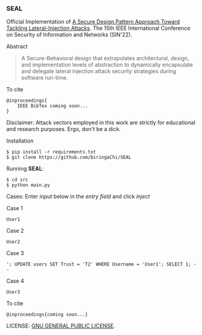 ### SEAL
Official Implementation of [A Secure Design Pattern Approach Toward Tackling Lateral-Injection Attacks](https://arxiv.org/pdf/2210.12877.pdf). The 15th IEEE International Conference on Security of Information and Networks (SIN'22).

Abstract
> A Secure-Behavioral design that extrapolates architectural, design, and implementation levels of abstraction to dynamically encapsulate and delegate lateral injection attack security strategies during software run-time.

To cite
```
@inproceedings{
	IEEE BibTex coming soon...
}
```

Disclaimer: Attack vectors employed in this work are strictly for educational and research purposes. Ergo, don't be a dick.

Installation
```
$ pip install -r requirements.txt
$ git clone https://github.com/biringaChi/SEAL
```

Running **SEAL**:
```
$ cd src
$ python main.py
```
Cases: Enter *input* below in the *entry field* and click *inject*

Case 1
```
User1
``` 

Case 2
```
User2
``` 

Case 3
```
'; UPDATE users SET Trust = 'T2' WHERE Username = 'User1'; SELECT 1; --
``` 

Case 4
```
User3
``` 

To cite

```
@inproceedings{coming soon...}
```

LICENSE:
[GNU GENERAL PUBLIC LICENSE](./LICENSE).